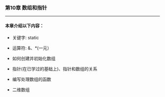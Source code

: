 ### 第10章 数组和指针
----

#### 本章介绍以下内容：

* 关键字: static

* 运算符: &、*(一元）

* 如何创建并初始化数组

* 指针(在已学过的基础上)、指针和数组的关系

* 编写处理数组的函数

* 二维数组
